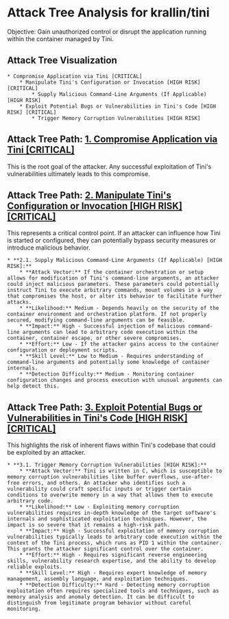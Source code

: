# Attack Tree Analysis for krallin/tini

Objective: Gain unauthorized control or disrupt the application running within the container managed by Tini.

## Attack Tree Visualization

```
* Compromise Application via Tini [CRITICAL]
    * Manipulate Tini's Configuration or Invocation [HIGH RISK] [CRITICAL]
        * Supply Malicious Command-Line Arguments (If Applicable) [HIGH RISK]
    * Exploit Potential Bugs or Vulnerabilities in Tini's Code [HIGH RISK] [CRITICAL]
        * Trigger Memory Corruption Vulnerabilities [HIGH RISK]
```


## Attack Tree Path: [1. Compromise Application via Tini [CRITICAL]](./attack_tree_paths/1__compromise_application_via_tini__critical_.md)

This is the root goal of the attacker. Any successful exploitation of Tini's vulnerabilities ultimately leads to this compromise.

## Attack Tree Path: [2. Manipulate Tini's Configuration or Invocation [HIGH RISK] [CRITICAL]](./attack_tree_paths/2__manipulate_tini's_configuration_or_invocation__high_risk___critical_.md)

This represents a critical control point. If an attacker can influence how Tini is started or configured, they can potentially bypass security measures or introduce malicious behavior.

    * **2.1. Supply Malicious Command-Line Arguments (If Applicable) [HIGH RISK]:**
        * **Attack Vector:** If the container orchestration or setup allows for modification of Tini's command-line arguments, an attacker could inject malicious parameters. These parameters could potentially instruct Tini to execute arbitrary commands, mount volumes in a way that compromises the host, or alter its behavior to facilitate further attacks.
        * **Likelihood:** Medium - Depends heavily on the security of the container environment and orchestration platform. If not properly secured, modifying command-line arguments can be feasible.
        * **Impact:** High - Successful injection of malicious command-line arguments can lead to arbitrary code execution within the container, container escape, or other severe compromises.
        * **Effort:** Low - If the attacker gains access to the container configuration or deployment scripts.
        * **Skill Level:** Low to Medium - Requires understanding of command-line arguments and potentially some knowledge of container internals.
        * **Detection Difficulty:** Medium - Monitoring container configuration changes and process execution with unusual arguments can help detect this.

## Attack Tree Path: [3. Exploit Potential Bugs or Vulnerabilities in Tini's Code [HIGH RISK] [CRITICAL]](./attack_tree_paths/3__exploit_potential_bugs_or_vulnerabilities_in_tini's_code__high_risk___critical_.md)

This highlights the risk of inherent flaws within Tini's codebase that could be exploited by an attacker.

    * **3.1. Trigger Memory Corruption Vulnerabilities [HIGH RISK]:**
        * **Attack Vector:** Tini is written in C, which is susceptible to memory corruption vulnerabilities like buffer overflows, use-after-free errors, and others. An attacker who identifies such a vulnerability could craft specific inputs or trigger certain conditions to overwrite memory in a way that allows them to execute arbitrary code.
        * **Likelihood:** Low - Exploiting memory corruption vulnerabilities requires in-depth knowledge of the target software's internals and sophisticated exploitation techniques. However, the impact is so severe that it remains a high-risk path.
        * **Impact:** High - Successful exploitation of memory corruption vulnerabilities typically leads to arbitrary code execution within the context of the Tini process, which runs as PID 1 within the container. This grants the attacker significant control over the container.
        * **Effort:** High - Requires significant reverse engineering skills, vulnerability research expertise, and the ability to develop reliable exploits.
        * **Skill Level:** High - Requires expert knowledge of memory management, assembly language, and exploitation techniques.
        * **Detection Difficulty:** Hard - Detecting memory corruption exploitation often requires specialized tools and techniques, such as memory analysis and anomaly detection. It can be difficult to distinguish from legitimate program behavior without careful monitoring.

